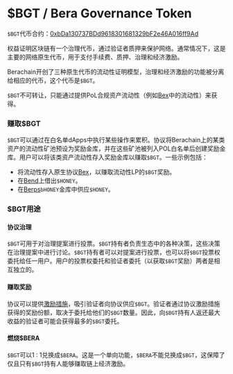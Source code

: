# $BGT / Bera Governance Token

`$BGT`代币合约：[0xbDa130737BDd9618301681329bF2e46A016ff9Ad](https://bartio.beratrail.io/address/0xbDa130737BDd9618301681329bF2e46A016ff9Ad)

权益证明区块链有一个治理代币，通过验证者质押来保护网络。通常情况下，这是主要的网络原生代币，用于支付手续费、质押、治理和经济激励。

Berachain开创了三种原生代币的流动性证明模型，治理和经济激励的功能被分离给相应的代币，这个代币是`$BGT`。

`$BGT`不可转让，只能通过提供PoL合规资产流动性（例如[Bex](../../native-dapps/bex.md)中的流动性）来获得。

### 赚取$BGT

`$BGT`可以通过在白名单dApps中执行某些操作来累积。协议将Berachain上的某类资产的流动性矿池预设为奖励金库，并在这些矿池被列入POL白名单后创建奖励金库。用户可以将该类资产流动性存入奖励金库以赚取`$BGT`。一些示例包括：

* 将流动性存入原生协议[Bex](../../native-dapps/bex.md)，以赚取流动性LP的`$BGT`奖励。
* 在[Bend](../../native-dapps/bend.md)上借出`$HONEY`。
* 在[Berps](../../native-dapps/berps.md)`bHONEY`金库中供应`$HONEY`。

### $BGT用途[​](https://docs.berachain.com/learn/pol/tokens/bgt#what-can-you-do-with-bgt)

#### 协议治理[​](https://docs.berachain.com/learn/pol/tokens/bgt#governance)

`$BGT`可用于对治理提案进行投票。`$BGT`持有者负责生态中的各种决策，这些决策在治理提案中进行讨论。`$BGT`持有者可以对提案进行投票，也可以将`$BGT`投票权委托给任一用户。用户的投票权委托和验证者委托（以获取`$BGT`奖励）两者是相互独立的。

#### 赚取奖励[​](https://docs.berachain.com/learn/pol/tokens/bgt#earning-incentives)

协议可以提供[激励措施](../incentives.md)，吸引验证者向协议供应`$BGT`。验证者通过协议激励措施获得的奖励份额，取决于委托给他们的`$BGT`数量。因此，向`$BGT`持有人返还最大收益的验证者可能会获得最多的`$BGT`委托。

#### 燃烧$BERA[​](https://docs.berachain.com/learn/pol/tokens/bgt#burning-for-bera)

`$BGT`可以1 : 1兑换成`$BERA`。这是一个单向功能，`$BERA`不能兑换成`$BGT`，这保障了仅且只有`$BGT`持有人能够赚取链上经济激励。
